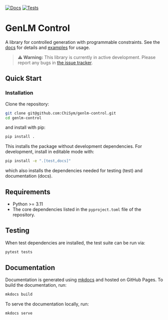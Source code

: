 [![Docs](https://github.com/chisym/genlm-control/actions/workflows/docs.yml/badge.svg)](https://chisym.github.io/genlm-control/)
[![Tests](https://github.com/chisym/genlm-control/actions/workflows/pytest.yml/badge.svg)](https://chisym.github.io/genlm-control/)

# GenLM Control

A library for controlled generation with programmable constraints. See the [docs](https://chisym.github.io/genlm-control/) for details and [examples](https://github.com/chisym/genlm-control/tree/main/examples) for usage.

> **⚠️ Warning:** This library is currently in active development. Please report any bugs in [the issue tracker](https://github.com/chisym/genlm-control/issues).


## Quick Start

### Installation

Clone the repository:
```bash
git clone git@github.com:ChiSym/genlm-control.git
cd genlm-control
```
and install with pip:

```bash
pip install .
```

This installs the package without development dependencies. For development, install in editable mode with:

```bash
pip install -e ".[test,docs]"
```

which also installs the dependencies needed for testing (test) and documentation (docs).

## Requirements

- Python >= 3.11
- The core dependencies listed in the `pyproject.toml` file of the repository.

## Testing

When test dependencies are installed, the test suite can be run via:

```bash
pytest tests
```

## Documentation

Documentation is generated using [mkdocs](https://www.mkdocs.org/) and hosted on GitHub Pages. To build the documentation, run:

```bash
mkdocs build
```

To serve the documentation locally, run:

```bash
mkdocs serve
```
